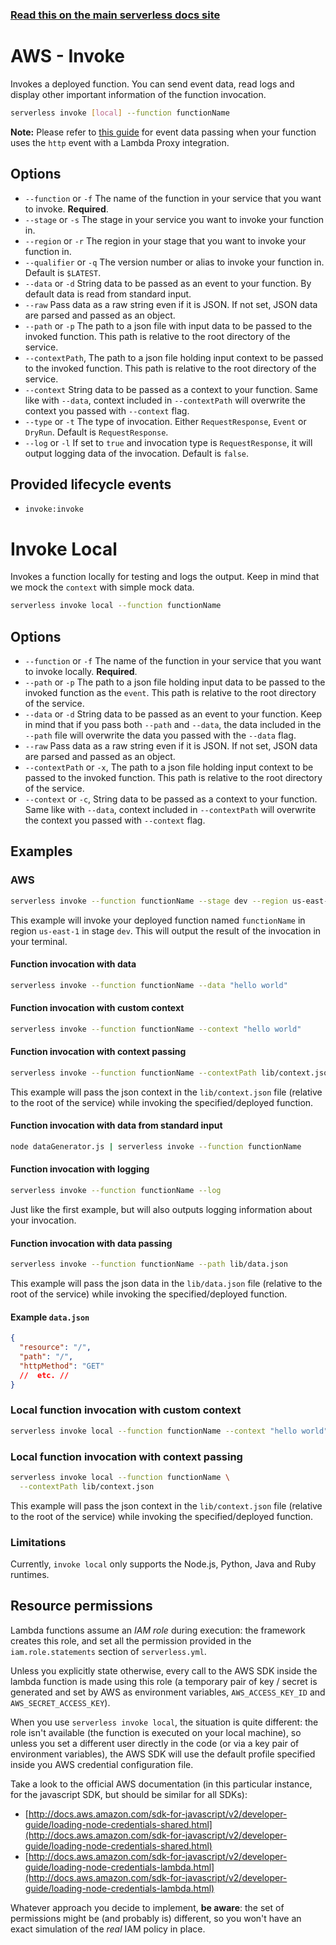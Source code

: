<!--
title: Serverless Framework Commands - AWS Lambda - Invoke
menuText: invoke
menuOrder: 8
description: Invoke an AWS Lambda Function using the Serverless Framework
layout: Doc
-->

<!-- DOCS-SITE-LINK:START automatically generated  -->

### [Read this on the main serverless docs site](https://www.serverless.com/framework/docs/providers/aws/cli-reference/invoke)

<!-- DOCS-SITE-LINK:END -->

# AWS - Invoke

Invokes a deployed function. You can send event data, read logs and display other important information of the function invocation.

```bash
serverless invoke [local] --function functionName
```

**Note:** Please refer to [this guide](https://docs.aws.amazon.com/apigateway/latest/developerguide/api-gateway-set-up-simple-proxy.html#api-gateway-simple-proxy-for-lambda-input-format) for event data passing when your function uses the `http` event with a Lambda Proxy integration.

## Options

- `--function` or `-f` The name of the function in your service that you want to invoke. **Required**.
- `--stage` or `-s` The stage in your service you want to invoke your function in.
- `--region` or `-r` The region in your stage that you want to invoke your function in.
- `--qualifier` or `-q` The version number or alias to invoke your function in. Default is `$LATEST`.
- `--data` or `-d` String data to be passed as an event to your function. By default data is read from standard input.
- `--raw` Pass data as a raw string even if it is JSON. If not set, JSON data are parsed and passed as an object.
- `--path` or `-p` The path to a json file with input data to be passed to the invoked function. This path is relative to the root directory of the service.
- `--contextPath`, The path to a json file holding input context to be passed to the invoked function. This path is relative to the root directory of the service.
- `--context` String data to be passed as a context to your function. Same like with `--data`, context included in `--contextPath` will overwrite the context you passed with `--context` flag.
- `--type` or `-t` The type of invocation. Either `RequestResponse`, `Event` or `DryRun`. Default is `RequestResponse`.
- `--log` or `-l` If set to `true` and invocation type is `RequestResponse`, it will output logging data of the invocation. Default is `false`.

## Provided lifecycle events

- `invoke:invoke`

# Invoke Local

Invokes a function locally for testing and logs the output. Keep in mind that we mock the `context` with simple mock data.

```bash
serverless invoke local --function functionName
```

## Options

- `--function` or `-f` The name of the function in your service that you want to invoke locally. **Required**.
- `--path` or `-p` The path to a json file holding input data to be passed to the invoked function as the `event`. This path is relative to the
  root directory of the service.
- `--data` or `-d` String data to be passed as an event to your function. Keep in mind that if you pass both `--path` and `--data`, the data included in the `--path` file will overwrite the data you passed with the `--data` flag.
- `--raw` Pass data as a raw string even if it is JSON. If not set, JSON data are parsed and passed as an object.
- `--contextPath` or `-x`, The path to a json file holding input context to be passed to the invoked function. This path is relative to the root directory of the service.
- `--context` or `-c`, String data to be passed as a context to your function. Same like with `--data`, context included in `--contextPath` will overwrite the context you passed with `--context` flag.

## Examples

### AWS

```bash
serverless invoke --function functionName --stage dev --region us-east-1
```

This example will invoke your deployed function named `functionName` in region `us-east-1` in stage `dev`. This will
output the result of the invocation in your terminal.

#### Function invocation with data

```bash
serverless invoke --function functionName --data "hello world"
```

#### Function invocation with custom context

```bash
serverless invoke --function functionName --context "hello world"
```

#### Function invocation with context passing

```bash
serverless invoke --function functionName --contextPath lib/context.json
```

This example will pass the json context in the `lib/context.json` file (relative to the root of the service) while invoking the specified/deployed function.

#### Function invocation with data from standard input

```bash
node dataGenerator.js | serverless invoke --function functionName
```

#### Function invocation with logging

```bash
serverless invoke --function functionName --log
```

Just like the first example, but will also outputs logging information about your invocation.

#### Function invocation with data passing

```bash
serverless invoke --function functionName --path lib/data.json
```

This example will pass the json data in the `lib/data.json` file (relative to the root of the service) while invoking
the specified/deployed function.

#### Example `data.json`

```json
{
  "resource": "/",
  "path": "/",
  "httpMethod": "GET"
  //  etc. //
}
```

### Local function invocation with custom context

```bash
serverless invoke local --function functionName --context "hello world"
```

### Local function invocation with context passing

```bash
serverless invoke local --function functionName \
  --contextPath lib/context.json
```

This example will pass the json context in the `lib/context.json` file (relative to the root of the service) while invoking the specified/deployed function.

### Limitations

Currently, `invoke local` only supports the Node.js, Python, Java and Ruby runtimes.

## Resource permissions

Lambda functions assume an _IAM role_ during execution: the framework creates this role, and set all the permission provided in the `iam.role.statements` section of `serverless.yml`.

Unless you explicitly state otherwise, every call to the AWS SDK inside the lambda function is made using this role (a temporary pair of key / secret is generated and set by AWS as environment variables, `AWS_ACCESS_KEY_ID` and `AWS_SECRET_ACCESS_KEY`).

When you use `serverless invoke local`, the situation is quite different: the role isn't available (the function is executed on your local machine), so unless you set a different user directly in the code (or via a key pair of environment variables), the AWS SDK will use the default profile specified inside you AWS credential configuration file.

Take a look to the official AWS documentation (in this particular instance, for the javascript SDK, but should be similar for all SDKs):

- [http://docs.aws.amazon.com/sdk-for-javascript/v2/developer-guide/loading-node-credentials-shared.html](http://docs.aws.amazon.com/sdk-for-javascript/v2/developer-guide/loading-node-credentials-shared.html)
- [http://docs.aws.amazon.com/sdk-for-javascript/v2/developer-guide/loading-node-credentials-lambda.html](http://docs.aws.amazon.com/sdk-for-javascript/v2/developer-guide/loading-node-credentials-lambda.html)

Whatever approach you decide to implement, **be aware**: the set of permissions might be (and probably is) different, so you won't have an exact simulation of the _real_ IAM policy in place.
